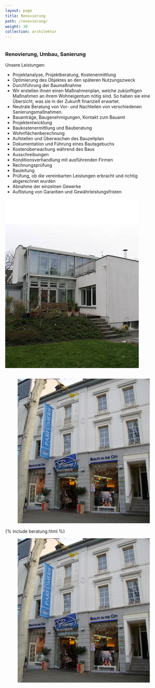 ```yaml
---
layout: page
title: Renovierung
path: /renovierung/
weight: 30
collection: architektur
---
```


<div class="content_box">
  <div class="column">
    <h3>Renovierung, Umbau, Sanierung</h3>
    <p>
      <span class="subtitle">Unsere Leistungen:</span>
    </p>
    <ul>
      <li>Projektanalyse, Projektberatung, Kostenermittlung</li>
      <li>Optimierung des Objektes an den späteren Nutzungszweck</li>
      <li>Durchführung der Baumaßnahme</li>
      <li>Wir erstellen ihnen einen Maßnahmenplan, welche zukünftigen Maßnahmen an ihrem Wohneigentum nötig sind. So haben sie eine Übersicht, was sie in der Zukunft finanziell erwartet.</li>
      <li>Neutrale Beratung von Vor- und Nachteilen von verschiedenen Sanierungsmaßnahmen. </li>
      <li>Bauanträge, Baugenehmigungen, Kontakt zum Bauamt</li>
      <li>Projektentwicklung</li>
      <li>Baukostenermittlung und Bauberatung</li>
      <li>Wohnflächenberechnung</li>
      <li>Aufstellen und Überwachen des Bauzeitplan</li>
      <li>Dokumentation und Führung eines Bautagebuchs</li>
      <li>Kostenüberwachung während des Baus</li>
      <li>Ausschreibungen</li>
      <li>Konditionsverhandlung mit ausführenden Firmen</li>
      <li>Rechnungsprüfung</li>
      <li>Bauleitung</li>
      <li>Prüfung, ob die vereinbarten Leistungen erbracht und richtig abgerechnet wurden </li>
      <li>Abnahme der einzelnen Gewerke</li>
      <li>Auflistung von Garantien und Gewährleistungsfristen</li>
    </ul>
  </div>
  <div class="column2"><img src="/assets//images/e573395934.jpg"></div>
  <br class="clear">
</div>
<div class="content_box">
  <figure class="column xs-hidden">
    <img src="/assets//images/parfuemerie.jpg">
  </figure>
  <div class="column2">
    {% include beratung.html %}
  </div>
  <figure class="column xs-only">
    <img src="/assets//images/parfuemerie.jpg">
  </figure>
  <br class="clear">
</div>